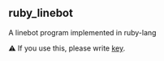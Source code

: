 ## ruby_linebot
A linebot program implemented in ruby-lang

:warning: If you use this, please write [key](https://github.com/matken11235/ruby_linebot/blob/e6da15d265765edfd825582b5084e95b13b0b6c2/app_main.rb#L90).
